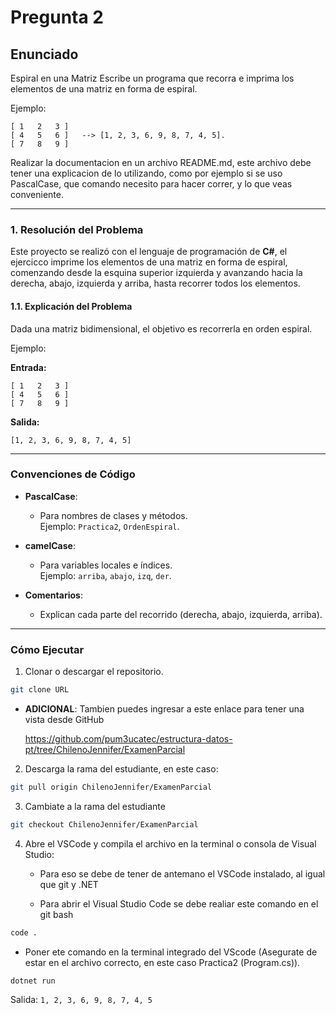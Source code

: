 # Pregunta 2

## Enunciado

Espiral en una Matriz Escribe un programa que recorra e imprima los elementos de una matriz en forma de espiral. 

Ejemplo:

```text
[ 1   2   3 ]
[ 4   5   6 ]   --> [1, 2, 3, 6, 9, 8, 7, 4, 5].
[ 7   8   9 ]
```
Realizar la documentacion en un archivo README.md, este archivo debe tener una explicacion de lo utilizando, como por ejemplo si se uso PascalCase, que comando necesito para hacer correr, y lo que veas conveniente. 

---

### 1. Resolución del Problema

Este proyecto se realizó con el lenguaje de programación de **C#**, el ejercicco imprime los elementos de una matriz en forma de espiral, comenzando desde la esquina superior izquierda y avanzando hacia la derecha, abajo, izquierda y arriba, hasta recorrer todos los elementos.


#### 1.1. Explicación del Problema

Dada una matriz bidimensional, el objetivo es recorrerla en orden espiral.
  
Ejemplo: 

**Entrada:**


```text
[ 1   2   3 ]
[ 4   5   6 ]   
[ 7   8   9 ]
```

**Salida:**

```text
[1, 2, 3, 6, 9, 8, 7, 4, 5]
```

---

### Convenciones de Código

- **PascalCase**:  
  - Para nombres de clases y métodos.  
  Ejemplo: `Practica2`, `OrdenEspiral`.  

- **camelCase**:  
  - Para variables locales e índices.  
  Ejemplo: `arriba`, `abajo`, `izq`, `der`.

- **Comentarios**:  
  - Explican cada parte del recorrido (derecha, abajo, izquierda, arriba).

---

### Cómo Ejecutar


1. Clonar o descargar el repositorio.

```bash
git clone URL
```

- **ADICIONAL**: Tambien puedes ingresar a este enlace para tener una vista desde GitHub

	https://github.com/pum3ucatec/estructura-datos-pt/tree/ChilenoJennifer/ExamenParcial


2.  Descarga la rama del estudiante, en este caso:

```bash
git pull origin ChilenoJennifer/ExamenParcial
```

3. Cambiate a la rama del estudiante 

```bash
git checkout ChilenoJennifer/ExamenParcial
```

4. Abre el VSCode y compila el archivo en la terminal o consola de Visual Studio:

	- Para eso se debe de tener de antemano el VSCode instalado, al igual que git y .NET 

	- Para abrir el Visual Studio Code se debe realiar este comando en el git bash

```bash
code .
```

- Poner ete comando en la terminal integrado del VScode (Asegurate de estar en el archivo correcto, en este caso Practica2 (Program.cs)).

```bash
dotnet run
```

Salida:
`1, 2, 3, 6, 9, 8, 7, 4, 5`
